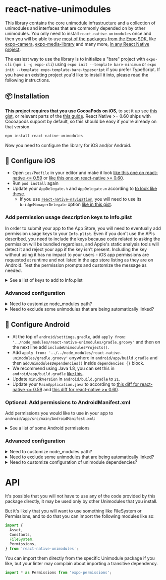 # react-native-unimodules

This library contains the core unimodule infrastructure and a collection of unimodules and interfaces that are commonly depended on by other unimodules. You only need to install `react-native-unimodules` once and then you will be able to use [most of the packages from the Expo SDK](https://docs.expo.io/versions/latest/bare/unimodules-full-list/), like [expo-camera](https://docs.expo.io/versions/latest/sdk/camera/), [expo-media-library](https://docs.expo.io/versions/latest/sdk/media-library/) and many more, [in any React Native project](https://blog.expo.io/you-can-now-use-expo-apis-in-any-react-native-app-7c3a93041331).

The easiest way to use the library is to initialize a "bare" project with `expo-cli` (`npm i -g expo-cli`) using `expo init --template bare-minimum` or `expo init --template expo-template-bare-typescript` if you prefer TypeScript. If you have an existing project you'd like to install it into, please read the following instructions.

## 📦 Installation

**This project requires that you use CocoaPods on iOS**, to set it up see [this gist](https://gist.github.com/brentvatne/b0ea11a36dc423e441b7d36e36eb5a26), or relevant parts of the [this guide](https://facebook.github.io/react-native/docs/integration-with-existing-apps#3-install-cocoapods). React Native >= 0.60 ships with Cocoapods support by default, so this should be easy if you're already on that version.

```bash
npm install react-native-unimodules
```

Now you need to configure the library for iOS and/or Android.

## 🍎 Configure iOS

- Open `ios/Podfile` in your editor and make it look [like this one on react-native <= 0.59](https://gist.github.com/sjchmiela/6c079f2173938a9a61a7c6f053c45000) or [like this one on react-native >= 0.60](https://gist.github.com/brentvatne/d093e440698404803bd9c29d962949b0/revisions#diff-4a25b996826623c4a3a4910f47f10c30).
- Run `pod install` again
- Update your `AppDelegate.h` and `AppDelegate.m` according to [to look like these](https://gist.github.com/brentvatne/1ece8c32a3c5c9d0ac3a470460c65603).
  - If you use [`react-native-navigation`](https://github.com/wix/react-native-navigation), you will need to use its `bridgeManagerDelegate` option [like in this gist](https://gist.github.com/brentvatne/67909ec442121de22c9b81c629a99aa6).

### Add permission usage description keys to Info.plist

In order to submit your app to the App Store, you will need to eventually add permission usage keys to your `Info.plist`. Even if you don't use the APIs described, you need to include the keys because code related to asking the permission will be bundled regardless, and Apple's static analysis tools will detect it and reject your app if the key isn't present. Including the key without using it has no impact to your users - iOS app permissions are requested at runtime and not listed in the app store listing as they are on Android. Test the permission prompts and customize the message as needed.

<details><summary>See a list of keys to add to Info.plist</summary>
<p>

```xml
<key>NSCalendarsUsageDescription</key>
<string>Allow $(PRODUCT_NAME) to access your calendar</string>
<key>NSCameraUsageDescription</key>
<string>Allow $(PRODUCT_NAME) to use the camera</string>
<key>NSContactsUsageDescription</key>
<string>Allow $(PRODUCT_NAME) to access your contacts</string>
<key>NSLocationAlwaysAndWhenInUseUsageDescription</key>
<string>Allow $(PRODUCT_NAME) to use your location</string>
<key>NSLocationAlwaysUsageDescription</key>
<string>Allow $(PRODUCT_NAME) to use your location</string>
<key>NSLocationWhenInUseUsageDescription</key>
<string>Allow $(PRODUCT_NAME) to use your location</string>
<key>NSMicrophoneUsageDescription</key>
<string>Allow $(PRODUCT_NAME) to access your microphone</string>
<key>NSMotionUsageDescription</key>
<string>Allow $(PRODUCT_NAME) to access your device's accelerometer</string>
<key>NSPhotoLibraryAddUsageDescription</key>
<string>Give $(PRODUCT_NAME) permission to save photos</string>
<key>NSPhotoLibraryUsageDescription</key>
<string>Give $(PRODUCT_NAME) permission to access your photos</string>
<key>NSRemindersUsageDescription</key>
<string>Allow $(PRODUCT_NAME) to access your reminders</string>
```

</p>
</details>

### Advanced configuration

<details><summary>Need to customize node_modules path?</summary>
<p>

If you need to customize the path to node_modules, for example because you are using yarn workspaces, then you can pass in a param for this: `use_unimodules!(modules_paths: ['./path/to/node_modules'])`

</p>
</details>

<details><summary>Need to exclude some unimodules that are being automatically linked?</summary> 
<p>

If you need to exclude some of the unimodules that you are not using but they got installed by your other dependencies (like `expo`), then you can pass in `exclude` param for this. For example, if you want to exclude `expo-face-detector`, you may want to use this: `use_unimodules!(exclude: ['expo-face-detector'])`

</p>
</details>

## 🤖 Configure Android

- At the top of `android/settings.gradle`, add `apply from: '../node_modules/react-native-unimodules/gradle.groovy'` and then on the next line add `includeUnimodulesProjects()`.
- Add `apply from: '../../node_modules/react-native-unimodules/gradle.groovy'` anywhere in `android/app/build.gradle` and then `addUnimodulesDependencies()` inside `dependencies {}` block.
- We recommend using Java 1.8, you can set this in `android/app/build.gradle` [like this](https://github.com/expo/expo/commit/e175f870418fc69e8c129168118264439d73d7cc).
- Update `minSdkVersion` in `android/build.gradle` to `21`.
- Update your `MainApplication.java` to according to [this diff for react-native <= 0.59](https://gist.github.com/tsapeta/9e50a4c2c0083fe8e578959526bfbed3/revisions#diff-a2e7ff8a82f1c4be06f8b8163f2afefa) and [this diff for react-native >= 0.60](https://gist.github.com/brentvatne/62a9c949aa7d1cda410adbe01cba0554/revisions#diff-a2e7ff8a82f1c4be06f8b8163f2afefa).

### Optional: Add permissions to AndroidManifest.xml

Add permissions you would like to use in your app to `android/app/src/main/AndroidManifest.xml`:

<details><summary>See a list of some Android permissions</summary>
<p>

```xml
<uses-permission android:name="android.permission.ACCESS_COARSE_LOCATION" />
<uses-permission android:name="android.permission.ACCESS_FINE_LOCATION" />
<uses-permission android:name="android.permission.CAMERA" />
<uses-permission android:name="android.permission.READ_CONTACTS" />
<uses-permission android:name="android.permission.READ_CALENDAR" />
<uses-permission android:name="android.permission.WRITE_CALENDAR" />
<uses-permission android:name="android.permission.READ_EXTERNAL_STORAGE" />
<uses-permission android:name="android.permission.RECORD_AUDIO" />
<uses-permission android:name="android.permission.WRITE_EXTERNAL_STORAGE" />
<uses-permission android:name="android.permission.WRITE_SETTINGS" />
```

</p>
</details>

### Advanced configuration

<details><summary>Need to customize node_modules path?</summary>
<p>

If you need to customize the path to node_modules, for example because you are using yarn workspaces, then you can pass in a param `modulesPaths` for both of these functions: `includeUnimodulesProjects([modulesPaths: ['./path/to/node_modules']])`, `addUnimodulesDependencies([modulesPaths: ['./path/to/node_modules']])`

</p>
</details>

<details><summary>Need to exclude some unimodules that are being automatically linked?</summary>
<p>

If you need to exclude some of the unimodules that you are not using but they got installed by your other dependencies (like `expo`), then you can pass in `exclude` param for this. For example, if you want to exclude `expo-face-detector`, you may want to use this: `addUnimodulesDependencies([exclude: ['expo-face-detector']])`

</p>
</details>

<details><summary>Need to customize configuration of unimodule dependencies?</summary>
<p>

You can also customize the configuration of the unimodules dependencies (the default is `implementation`, if you're using Gradle older than 3.0, you will need to set `configuration: "compile"` in `addUnimodulesDependencies`, like: `addUnimodulesDependencies([configuration: "compile"])`)

</p>
</details>

# API

It's possible that you will not have to use any of the code provided by this package directly, it may be used only by other Unimodules that you install.

But it's likely that you will want to use something like FileSystem or Permissions, and to do that you can import the following modules like so:

```js
import {
  Asset,
  Constants,
  FileSystem,
  Permissions,
} from 'react-native-unimodules';
```

You can import them directly from the specific Unimodule package if you like, but your linter may complain about importing a transitive dependency.

```js
import * as Permissions from 'expo-permissions';
```
